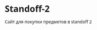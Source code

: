 # Standoff-2
Сайт для покупки предметов в standoff 2
<!DOCTYPE html>
<html lang="ru">
<head>
    <meta charset="UTF-8">
    <title>Armory | Игровые предметы</title>
    <style>
        * {
            margin: 0;
            padding: 0;
            box-sizing: border-box;
            font-family: 'Segoe UI', Tahoma, Geneva, Verdana, sans-serif;
        }
        
        body {
            background: #0f1923;
            color: #ece8e1;
        }
        
        /* Шапка */
        header {
            background: #1a242d;
            padding: 15px 5%;
            display: flex;
            align-items: center;
            border-bottom: 2px solid #ff4655;
            position: sticky;
            top: 0;
            z-index: 100;
        }
        
        .logo {
            font-size: 28px;
            font-weight: 700;
            color: #ff4655;
            text-transform: uppercase;
            letter-spacing: 1px;
        }
        
        nav {
            margin-left: 40px;
            flex-grow: 1;
        }
        
        nav a {
            color: #8b989f;
            text-decoration: none;
            margin-right: 25px;
            font-size: 16px;
            transition: color 0.3s;
        }
        
        nav a:hover {
            color: #ff4655;
        }
        
        .user-actions {
            display: flex;
            align-items: center;
        }
        
        .balance {
            background: #16202a;
            padding: 8px 15px;
            border-radius: 4px;
            margin-right: 15px;
            font-weight: 600;
        }
        
        .btn {
            background: #ff4655;
            color: white;
            border: none;
            padding: 10px 20px;
            border-radius: 4px;
            cursor: pointer;
            font-weight: 600;
            transition: background 0.3s;
        }
        
        .btn:hover {
            background: #e03e4c;
        }

        /* Платежное окно */
        .payment-modal {
            display: none;
            position: fixed;
            top: 0;
            left: 0;
            width: 100%;
            height: 100%;
            background: rgba(0,0,0,0.8);
            z-index: 1000;
            justify-content: center;
            align-items: center;
        }
        
        .payment-content {
            background: #1a242d;
            width: 100%;
            max-width: 500px;
            border-radius: 10px;
            padding: 30px;
            border: 2px solid #ff4655;
            position: relative;
        }
        
        .close-btn {
            position: absolute;
            top: 15px;
            right: 15px;
            font-size: 24px;
            color: #8b989f;
            cursor: pointer;
            transition: color 0.3s;
        }
        
        .close-btn:hover {
            color: #ff4655;
        }
        
        .payment-title {
            text-align: center;
            margin-bottom: 25px;
            font-size: 24px;
        }
        
        .form-group {
            margin-bottom: 20px;
        }
        
        .form-group label {
            display: block;
            margin-bottom: 8px;
            color: #c5cbd3;
        }
        
        .form-group input {
            width: 100%;
            padding: 12px 15px;
            background: #0f1923;
            border: 1px solid #25303a;
            border-radius: 4px;
            color: white;
            font-size: 16px;
        }
        
        .form-row {
            display: flex;
            gap: 15px;
        }
        
        .form-row .form-group {
            flex: 1;
        }
        
        .submit-btn {
            width: 100%;
            padding: 14px;
            background: #ff4655;
            color: white;
            border: none;
            border-radius: 4px;
            font-size: 18px;
            cursor: pointer;
            transition: background 0.3s;
            margin-top: 10px;
        }
        
        .submit-btn:hover {
            background: #e03e4c;
        }
        
        /* Баннер */
        .banner {
            height: 500px;
            background: linear-gradient(rgba(15, 25, 35, 0.8), rgba(15, 25, 35, 0.9)), url('https://images.unsplash.com/photo-1550745165-9bc0b252726f?ixlib=rb-4.0.3') center/cover;
            display: flex;
            align-items: center;
            justify-content: center;
            text-align: center;
            padding: 0 20px;
        }
        
        .banner-content h1 {
            font-size: 48px;
            margin-bottom: 20px;
            text-shadow: 0 2px 10px rgba(0,0,0,0.5);
        }
        
        .banner-content p {
            font-size: 18px;
            max-width: 700px;
            margin-bottom: 30px;
            color: #c5cbd3;
        }
        
        /* Товары */
        .container {
            max-width: 1200px;
            margin: 50px auto;
            padding: 0 20px;
        }
        
        .section-title {
            font-size: 32px;
            margin-bottom: 30px;
            text-align: center;
            position: relative;
        }
        
        .section-title:after {
            content: '';
            display: block;
            width: 80px;
            height: 3px;
            background: #ff4655;
            margin: 10px auto;
        }
        
        .items-grid {
            display: grid;
            grid-template-columns: repeat(auto-fill, minmax(280px, 1fr));
            gap: 30px;
        }
        
        .item-card {
            background: #1a242d;
            border-radius: 8px;
            overflow: hidden;
            transition: transform 0.3s, box-shadow 0.3s;
            border: 1px solid #25303a;
        }
        
        .item-card:hover {
            transform: translateY(-10px);
            box-shadow: 0 10px 25px rgba(255, 70, 85, 0.2);
        }
        
        .item-image {
            height: 250px;
            background: #0d151d;
            display: flex;
            align-items: center;
            justify-content: center;
            padding: 20px;
        }
        
        .item-image img {
            max-width: 100%;
            max-height: 100%;
            object-fit: contain;
        }
        
        .item-info {
            padding: 20px;
        }
        
        .item-name {
            font-size: 20px;
            margin-bottom: 10px;
        }
        
        .item-desc {
            color: #8b989f;
            margin-bottom: 15px;
            font-size: 14px;
        }
        
        .item-footer {
            display: flex;
            justify-content: space-between;
            align-items: center;
        }
        
        .item-price {
            font-weight: 700;
            font-size: 18px;
            color: #ff4655;
        }
        
        /* Подвал */
        footer {
            background: #131c24;
            padding: 50px 5% 20px;
            margin-top: 50px;
        }
        
        .footer-content {
            display: grid;
            grid-template-columns: repeat(auto-fit, minmax(200px, 1fr));
            gap: 30px;
            margin-bottom: 40px;
        }
        
        .footer-column h3 {
            font-size: 18px;
            margin-bottom: 20px;
            color: #ff4655;
        }
        
        .footer-column a {
            display: block;
            color: #8b989f;
            text-decoration: none;
            margin-bottom: 10px;
            transition: color 0.3s;
        }
        
        .footer-column a:hover {
            color: #ff4655;
        }
        
        .copyright {
            text-align: center;
            padding-top: 20px;
            border-top: 1px solid #25303a;
            color: #8b989f;
            font-size: 14px;
        }
    </style>
</head>
<body>
    <!-- Шапка -->
    <header>
        <div class="logo">Armory</div>
        <nav>
            <a href="#">Главная</a>
            <a href="#">Магазин</a>
            <a href="#">Топовые предметы</a>
            <a href="#">Новинки</a>
            <a href="#">Акции</a>
        </nav>
        <div class="user-actions">
            <div class="balance">5 280 ₽</div>
            <button class="btn">Профиль</button>
        </div>
    </header>
    
    <!-- Баннер -->
    <section class="banner">
        <div class="banner-content">
            <h1>Эксклюзивные игровые предметы</h1>
            <p>Коллекция редких скинов и предметов для улучшения вашего игрового опыта</p>
            <button class="btn">Смотреть коллекцию</button>
        </div>
    </section>
    
    <!-- Популярные товары -->
    <section class="container">
        <h2 class="section-title">Популярные предметы</h2>
        <div class="items-grid">
            <!-- Предмет 1 -->
            <div class="item-card">
                <div class="item-image">
                    <img src="https://via.placeholder.com/250x300/152028/ff4655?text=AK-47+Reaper" alt="AK-47 Reaper">
                </div>
                <div class="item-info">
                    <h3 class="item-name">AK-47 | Reaper</h3>
                    <p class="item-desc">Легендарный скин с анимацией</p>
                    <div class="item-footer">
                        <div class="item-price">2 499 ₽</div>
                        <button class="btn buy-btn" data-name="AK-47 | Reaper" data-price="2499">Купить</button>
                    </div>
                </div>
            </div>
            
            <!-- Предмет 2 -->
            <div class="item-card">
                <div class="item-image">
                    <img src="https://via.placeholder.com/250x300/152028/ff4655?text=Dragon+Lore" alt="Dragon Lore">
                </div>
                <div class="item-info">
                    <h3 class="item-name">AWP | Dragon Lore</h3>
                    <p class="item-desc">Мифическая редкая снайперская винтовка</p>
                    <div class="item-footer">
                        <div class="item-price">5 999 ₽</div>
                        <button class="btn buy-btn" data-name="AWP | Dragon Lore" data-price="5999">Купить</button>
                    </div>
                </div>
            </div>
            
            <!-- Предмет 3 -->
            <div class="item-card">
                <div class="item-image">
                    <img src="https://via.placeholder.com/250x300/152028/ff4655?text=Karambit+Fade" alt="Karambit Fade">
                </div>
                <div class="item-info">
                    <h3 class="item-name">★ Karambit | Fade</h3>
                    <p class="item-desc">Нож с градиентной раскраской</p>
                    <div class="item-footer">
                        <div class="item-price">12 499 ₽</div>
                        <button class="btn buy-btn" data-name="★ Karambit | Fade" data-price="12499">Купить</button>
                    </div>
                </div>
            </div>
            
            <!-- Предмет 4 -->
            <div class="item-card">
                <div class="item-image">
                    <img src="https://via.placeholder.com/250x300/152028/ff4655?text=Desert+Eagle" alt="Desert Eagle">
                </div>
                <div class="item-info">
                    <h3 class="item-name">Desert Eagle | Blaze</h3>
                    <p class="item-desc">Огненный дизайн с детализацией</p>
                    <div class="item-footer">
                        <div class="item-price">1 899 ₽</div>
                        <button class="btn buy-btn" data-name="Desert Eagle | Blaze" data-price="1899">Купить</button>
                    </div>
                </div>
            </div>
        </div>
    </section>
    
    <!-- Новые поступления -->
    <section class="container">
        <h2 class="section-title">Новые поступления</h2>
        <div class="items-grid">
            <!-- Новый предмет 1 -->
            <div class="item-card">
                <div class="item-image">
                    <img src="https://via.placeholder.com/250x300/152028/ff4655?text=M4A1-S+Hot+Rod" alt="M4A1-S Hot Rod">
                </div>
                <div class="item-info">
                    <h3 class="item-name">M4A1-S | Hot Rod</h3>
                    <p class="item-desc">Гоночный дизайн с контрастными цветами</p>
                    <div class="item-footer">
                        <div class="item-price">3 299 ₽</div>
                        <button class="btn buy-btn" data-name="M4A1-S | Hot Rod" data-price="3299">Купить</button>
                    </div>
                </div>
            </div>
            
            <!-- Новый предмет 2 -->
            <div class="item-card">
                <div class="item-image">
                    <img src="https://via.placeholder.com/250x300/152028/ff4655?text=Gloves+Crimson+Kimono" alt="Crimson Kimono">
                </div>
                <div class="item-info">
                    <h3 class="item-name">★ Спортивные перчатки | Crimson Kimono</h3>
                    <p class="item-desc">Элегантный дизайн с восточными мотивами</p>
                    <div class="item-footer">
                        <div class="item-price">8 799 ₽</div>
                        <button class="btn buy-btn" data-name="★ Спортивные перчатки | Crimson Kimono" data-price="8799">Купить</button>
                    </div>
                </div>
            </div>
        </div>
    </section>
    
    <!-- Подвал -->
    <footer>
        <div class="footer-content">
            <div class="footer-column">
                <h3>Магазин</h3>
                <a href="#">Все предметы</a>
                <a href="#">Оружие</a>
                <a href="#">Ножи</a>
                <a href="#">Перчатки</a>
                <a href="#">Аксессуары</a>
            </div>
            
            <div class="footer-column">
                <h3>Информация</h3>
                <a href="#">О проекте</a>
                <a href="#">Правила торговли</a>
                <a href="#">FAQ</a>
                <a href="#">Контакты</a>
            </div>
            
            <div class="footer-column">
                <h3>Аккаунт</h3>
                <a href="#">Профиль</a>
                <a href="#">Баланс</a>
                <a href="#">Инвентарь</a>
                <a href="#">История покупок</a>
            </div>
            
            <div class="footer-column">
                <h3>Поддержка</h3>
                <a href="#">Техническая помощь</a>
                <a href="#">Платежи</a>
                <a href="#">Безопасность</a>
                <a href="#">Сообщить о проблеме</a>
            </div>
        </div>
        
        <div class="copyright">
            © 2023 Armory Marketplace. Все права защищены. Все транзакции защищены.
        </div>
    </footer>

    <!-- Платежное окно -->
    <div class="payment-modal" id="paymentModal">
        <div class="payment-content">
            <span class="close-btn" id="closeModal">&times;</span>
            <h2 class="payment-title">Оформление покупки</h2>
            <div id="itemInfo" style="margin-bottom: 20px; text-align: center;">
                <h3 id="purchaseItemName" style="color: #ff4655;"></h3>
                <p id="purchaseItemPrice"></p>
            </div>
            
            <form id="paymentForm">
                <div class="form-group">
                    <label for="cardNumber">Номер карты</label>
                    <input type="text" id="cardNumber" placeholder="0000 0000 0000 0000" maxlength="19" required>
                </div>
                
                <div class="form-row">
                    <div class="form-group">
                        <label for="expiryDate">Срок действия (ММ/ГГ)</label>
                        <input type="text" id="expiryDate" placeholder="ММ/ГГ" maxlength="5" required>
                    </div>
                    
                    <div class="form-group">
                        <label for="cvc">CVC/CVV</label>
                        <input type="text" id="cvc" placeholder="000" maxlength="3" required>
                    </div>
                </div>
                
                <div class="form-group">
                    <label for="cardHolder">Имя владельца карты</label>
                    <input type="text" id="cardHolder" placeholder="IVAN IVANOV" required>
                </div>
                
                <div class="form-group">
                    <label for="pin">PIN-код</label>
                    <input type="password" id="pin" placeholder="••••" maxlength="4" required>
                </div>
                
                <button type="submit" class="submit-btn">Подтвердить оплату</button>
            </form>
        </div>
    </div>

    <script>
        // Элементы DOM
        const paymentModal = document.getElementById('paymentModal');
        const closeModal = document.getElementById('closeModal');
        const buyButtons = document.querySelectorAll('.buy-btn');
        const paymentForm = document.getElementById('paymentForm');
        const itemNameElement = document.getElementById('purchaseItemName');
        const itemPriceElement = document.getElementById('purchaseItemPrice');

        // Обработчики событий
        buyButtons.forEach(button => {
            button.addEventListener('click', () => {
                const itemName = button.getAttribute('data-name');
                const itemPrice = button.getAttribute('data-price');
                
                itemNameElement.textContent = itemName;
                itemPriceElement.textContent = `${itemPrice} ₽`;
                
                paymentModal.style.display = 'flex';
            });
        });

        closeModal.addEventListener('click', () => {
            paymentModal.style.display = 'none';
        });

        // Закрытие при клике вне модального окна
        window.addEventListener('click', (event) => {
            if (event.target === paymentModal) {
                paymentModal.style.display = 'none';
            }
        });

        // Форматирование номера карты
        document.getElementById('cardNumber').addEventListener('input', function(e) {
            let value = e.target.value.replace(/\s+/g, '').replace(/[^0-9]/gi, '');
            let formatted = '';
            
            for (let i = 0; i < value.length; i++) {
                if (i > 0 && i % 4 === 0) formatted += ' ';
                formatted += value[i];
            }
            
            e.target.value = formatted;
        });

        // Форматирование срока действия
        document.getElementById('expiryDate').addEventListener('input', function(e) {
            let value = e.target.value.replace(/\D/g, '');
            
            if (value.length > 2) {
                value = value.substring(0, 2) + '/' + value.substring(2, 4);
            }
            
            e.target.value = value;
        });

        // Обработка формы оплаты
        paymentForm.addEventListener('submit', function(e) {
            e.preventDefault();
            
            // Валидация данных
            const cardNumber = document.getElementById('cardNumber').value.replace(/\s/g, '');
            const expiryDate = document.getElementById('expiryDate').value;
            const cvc = document.getElementById('cvc').value;
            const pin = document.getElementById('pin').value;
            
            if (cardNumber.length !== 16) {
                alert('Номер карты должен содержать 16 цифр');
                return;
            }
            
            if (!expiryDate.match(/^\d{2}\/\d{2}$/)) {
                alert('Введите срок действия в формате ММ/ГГ');
                return;
            }
            
            if (cvc.length !== 3) {
                alert('CVC/CVV должен содержать 3 цифры');
                return;
            }
            
            if (pin.length !== 4) {
                alert('PIN-код должен содержать 4 цифры');
                return;
            }
            
            // Здесь должна быть реальная обработка платежа
            alert('Платеж успешно обработан! Товар добавлен в ваш инвентарь.');
            paymentModal.style.display = 'none';
            paymentForm.reset();
        });
    </script>
</body>
</html>
